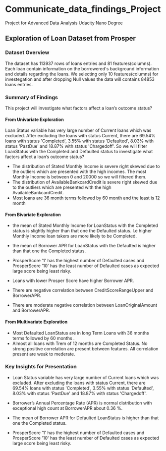 # Communicate_data_findings_Project
Project for Advanced Data Analysis Udacity Nano Degree

## Exploration of Loan Dataset from Prosper
### Dataset Overview
The dataset has 113937 rows of loans entries and 81 features(columns). Each loan contain information on the borrowered's background information and details regarding the loans. We selecting only 10 features(columns) for investegation and after dropping Null values the data will contains 84853 loans entries.

### Summary of Findings
This project will investigate what factors affect a loan’s outcome status?

#### From Univariate Exploration
Loan Status variable has very large number of Current loans which was excluded. After excluding the loans with status Current, there are 69.54% loans with status 'Completed', 3.55% with status 'Defaulted', 8.03% with status 'PastDue' and 18.87% with status 'Chargedoff'. So we will filter LoanStatus with the Completed and Defaulted status to investigate what factors affect a loan’s outcome status?

- The distribution of Stated Monthly Income is severe right skewed due to the outliers which are presented with the high incomes. The most Monthly Income is between 0 and 20000 so we will filtered them.
- The distribution of AvailableBankcardCredit is severe right skewed due to the outliers which are presented with the high AvailableBankcardCredit.
- Most loans are 36 month terms followed by 60 month and the least is 12 month
#### From Bivariate Exploration
- the mean of Stated Monthly Income for LoanStatus with the Completed status is slightly higher than that one the Defaulted status. I.e higher Monthly Income loan takers are more likely to be Completed.
- the mean of Borrower APR for LoanStatus with the Defaulted is higher than that one the Completed status.
- ProsperScore '1' has the highest number of Defaulted cases and ProsperScore '10' has the least number of Defaulted cases as expected large score being least risky.

- Loans with lower Prosper Score have higher Borrower APR.

- There are negative correlation between CreditScoreRangeUpper and BorrowerAPR.
- There are moderate negative correlation between LoanOriginalAmount and BorrowerAPR.
#### From Multivariate Exploration
- Most Defaulted LoanStatus are in long Term Loans with 36 months terms followed by 60 months .
- Almost all loans with Trem of 12 months are Completed Status. No strong positive correlation are present between features. All correlation present are weak to mederate.
### Key Insights for Presentation
- Loan Status variable has very large number of Current loans which was excluded. After excluding the loans with status Current, there are 69.54% loans with status 'Completed', 3.55% with status 'Defaulted', 8.03% with status 'PastDue' and 18.87% with status 'Chargedoff'.

- Borrower’s Annual Percentage Rate (APR) is normal distribution with exceptional high count at BorrowerAPR about 0.36 %.

- The mean of Borrower APR for Defaulted LoanStatus is higher than that one the Completed status.

- ProsperScore '1' has the highest number of Defaulted cases and ProsperScore '10' has the least number of Defaulted cases as expected large score being least risky.
